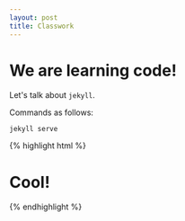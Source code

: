 ```yaml
---
layout: post
title: Classwork
---
```


# We are learning code!

Let's talk about `jekyll`.

Commands as follows:

```
jekyll serve
```

{% highlight html %}

<h1> Cool! </h1>

{% endhighlight %}